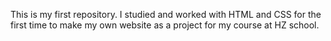 This is my first repository.
I studied and worked with HTML and CSS for the first time to make my own website as a project for my course at HZ school.
